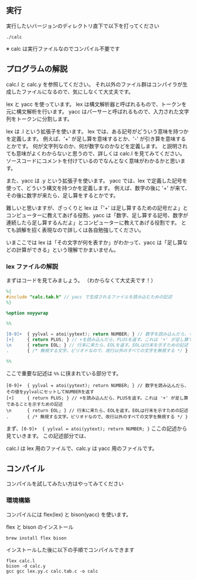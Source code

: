 ## 実行

実行したいバージョンのディレクトリ直下で以下を打ってください

```
./calc
```

※ calc は実行ファイルなのでコンパイル不要です

## プログラムの解説

calc.l と calc.y を参照してください。
それ以外のファイル群はコンパイラが生成したファイルになるので、気にしなくて大丈夫です。

lex と yacc を使っています。
lex は構文解析器と呼ばれるもので、トークンを元に構文解析を行います。
yacc はパーサーと呼ばれるもので、入力された文字列をトークンに分割します。

lex は .l という拡張子を使います。
lex では、ある記号がどういう意味を持つかを定義します。
例えば、'+' が足し算を意味するとか、'-' が引き算を意味するとかです。
何が文字列なのか、何が数字なのかなどを定義します。
と説明されても意味がよくわからないと思うので、詳しくは calc.l を見てみてください。
ソースコードにコメントを付けているのでなんとなく意味がわかるかと思います。

また、yacc は .y という拡張子を使います。
yacc では、lex で定義した記号を使って、どういう構文を持つかを定義します。
例えば、数字の後に '+' が来て、その後に数字が来たら、足し算をするとかです。

難しいと思いますが、ざっくりと lex は「'+' は足し算するための記号だよ」とコンピューターに教えてあげる役割、yacc は「数字、足し算する記号、数字が連続したら足し算するんだよ」とコンピューターに教えてあげる役割です。
とても誤解を招く表現なので詳しくは各自勉強してください。

いまここでは lex は「その文字が何を表すか」がわかって、yacc は「足し算などの計算ができる」という理解でかまいません。

### lex ファイルの解説

まずはコードを見てみましょう。
（わからなくて大丈夫です！）

```calc.l
%{
#include "calc.tab.h" // yacc で生成されるファイルを読み込むための記述
%}

%option noyywrap

%%

[0-9]+  { yylval = atoi(yytext); return NUMBER; } // 数字を読み込んだら、その値をyylvalにセットしてNUMBERを返す
[+]     { return PLUS; } // +を読み込んだら、PLUSを返す。これは '+' が足し算であることを示すための記述
\n      { return EOL; } // 行末に来たら、EOLを返す。EOLは行末を示すための記述
.       { /* 無視する文字。ピリオドなので、改行以外のすべての文字を無視する */ }

%%
```

ここで重要な記述は `%%` に挟まれている部分です。
```
[0-9]+  { yylval = atoi(yytext); return NUMBER; } // 数字を読み込んだら、その値をyylvalにセットしてNUMBERを返す
[+]     { return PLUS; } // +を読み込んだら、PLUSを返す。これは '+' が足し算であることを示すための記述
\n      { return EOL; } // 行末に来たら、EOLを返す。EOLは行末を示すための記述
.       { /* 無視する文字。ピリオドなので、改行以外のすべての文字を無視する */ }
```

まず、`[0-9]+  { yylval = atoi(yytext); return NUMBER; }` ここの記述から見ていきます。
この記述部分では、

calc.l は lex 用のファイルで、calc.y は yacc 用のファイルです。

## コンパイル

コンパイルを試してみたい方はやってみてください

### 環境構築

コンパイルには flex(lex) と bison(yacc) を使います。

flex と bison のインストール
```
brew install flex bison
```

インストールした後に以下の手順でコンパイルできます

```
flex calc.l
bison -d calc.y
gcc gcc lex.yy.c calc.tab.c -o calc
```
